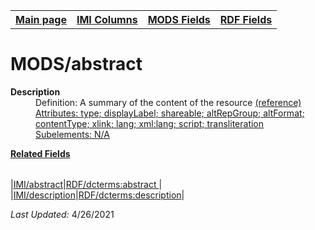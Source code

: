 <!DOCTYPE html>
<html>

<body>
<table style="width:100%">
  <tr>
    <th><a href="index.md">Main page</a></th>
	<th><a href="IMI.md">IMI Columns</a></th>
    <th><a href="MODS.md">MODS Fields</a></th>
    <th><a href="RDF.md">RDF Fields</a></th>
  </tr>
<table>

<h1>MODS/abstract</h1>
<dl>
  <dt><b>Description</b></dt>
  <dd>Definition: A summary of the content of the resource <a href="https://www.loc.gov/standards/mods/userguide/abstract.md"> (reference)</dd>
  <dd>Attributes:  type; displayLabel; shareable; altRepGroup; altFormat; contentType; xlink; lang; xml:lang; script; transliteration</dd>
  <dd>Subelements:  N/A</dd>
</dl>

<dl>
	<dt><b>Related Fields</b></dt>
		<table>
		<tr>
			|<a href="abstract.md">IMI/abstract</a>|<a href="rdf.abstract.md">RDF/dcterms:abstract </a>|
			|<a href="description.md">IMI/description</a>|<a href="RDF.description.md">RDF/dcterms:description</a>|
</dl>
<p><i>Last Updated: </i>4/26/2021</p>
</body>
</html>